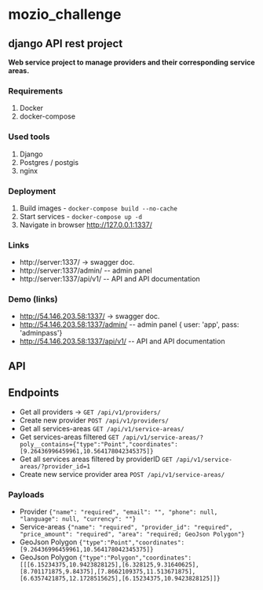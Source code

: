 # mozio_challenge
## django API rest project ##
**Web service project to manage providers and their corresponding service areas.**

### Requirements
1. Docker
1. docker-compose

### Used tools
1. Django
1. Postgres / postgis
2. nginx

### Deployment

1. Build images - `docker-compose build --no-cache`
1. Start services - `docker-compose up -d`	
1. Navigate in browser http://127.0.0.1:1337/

### Links

 - http://server:1337/ -> swagger doc.
 - http://server:1337/admin/ -- admin panel 
 - http://server:1337/api/v1/ -- API and API documentation

### Demo (links)

 - http://54.146.203.58:1337/ -> swagger doc.
 - http://54.146.203.58:1337/admin/ -- admin panel { user: 'app', pass: 'adminpass'}
 - http://54.146.203.58:1337/api/v1/ -- API and API documentation

## API ##
## Endpoints ###
- Get all providers -> `GET /api/v1/providers/`
- Create new provider `POST /api/v1/providers/`
- Get all services-areas `GET /api/v1/service-areas/` 
- Get services-areas filtered `GET /api/v1/service-areas/?poly__contains={"type":"Point","coordinates":[9.26436996459961,10.564178042345375]}`
- Get all services areas filtered by providerID `GET /api/v1/service-areas/?provider_id=1` 
- Create new service provider area `POST /api/v1/service-areas/` 
### Payloads
- Provider  `{"name": "required", "email": "", "phone": null, "language": null, "currency": ""}`
- Service-areas `{"name": "required", "provider_id": "required", "price_amount": "required", "area": "required; GeoJson Polygon"}`
- GeoJson Polygon `{"type":"Point","coordinates":[9.26436996459961,10.564178042345375]}`
- GeoJson Polygon `{"type":"Polygon","coordinates":[[[6.15234375,10.9423828125],[6.328125,9.31640625],[8.701171875,9.84375],[7.8662109375,11.513671875],[6.6357421875,12.1728515625],[6.15234375,10.9423828125]]}`
 